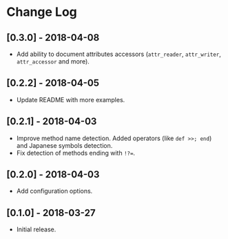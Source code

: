 # Change Log

## [0.3.0] - 2018-04-08

- Add ability to document attributes accessors (`attr_reader`, `attr_writer`,
  `attr_accessor` and more).

## [0.2.2] - 2018-04-05

- Update README with more examples.

## [0.2.1] - 2018-04-03

- Improve method name detection. Added operators (like `def >>; end`)
 and Japanese symbols detection.
- Fix detection of methods ending with `!?=`.

## [0.2.0] - 2018-04-03

- Add configuration options.

## [0.1.0] - 2018-03-27

- Initial release.
